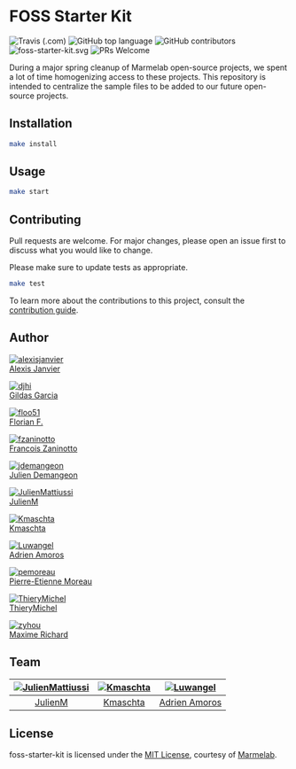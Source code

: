 # FOSS Starter Kit

 ![Travis (.com)](https://img.shields.io/travis/com/marmelab/foss-starter-kit.svg) ![GitHub top language](https://img.shields.io/github/languages/top/marmelab/foss-starter-kit.svg) ![GitHub contributors](https://img.shields.io/github/contributors/marmelab/foss-starter-kit.svg) ![foss-starter-kit.svg](https://img.shields.io/github/license/marmelab/foss-starter-kit.svg) ![PRs Welcome](https://img.shields.io/badge/PRs-welcome-brightgreen.svg)

During a major spring cleanup of Marmelab open-source projects, we spent a lot of time homogenizing access to these projects. This repository is intended to centralize the sample files to be added to our future open-source projects.

## Installation

```bash
make install
```

## Usage

```bash
make start
```

## Contributing

Pull requests are welcome. For major changes, please open an issue first to discuss what you would like to change.

Please make sure to update tests as appropriate.

```bash
make test
```

To learn more about the contributions to this project, consult the [contribution guide](/.github/CONTRIBUTING.md).

## Author

[![alexisjanvier](https://avatars1.githubusercontent.com/u/547706?s=96&amp;v=4)](https://github.com/alexisjanvier)     
[Alexis Janvier](https://github.com/alexisjanvier) 

[![djhi](https://avatars1.githubusercontent.com/u/1122076?s=96&amp;v=4)](https://github.com/djhi)     
[Gildas Garcia](https://github.com/djhi)    

[![floo51](https://avatars3.githubusercontent.com/u/2562270?s=96&amp;v=4)](https://github.com/floo51)     
[Florian F.](https://github.com/floo51)    

[![fzaninotto](https://avatars2.githubusercontent.com/u/99944?s=96&amp;v=4)](https://github.com/fzaninotto)     
[Francois Zaninotto](https://github.com/fzaninotto)  

[![jdemangeon](https://avatars1.githubusercontent.com/u/1064780?s=96&amp;v=4)](https://github.com/jdemangeon)     
[Julien Demangeon](https://github.com/jdemangeon)  

[![JulienMattiussi](https://avatars2.githubusercontent.com/u/39904906?s=96&amp;v=4)](https://github.com/JulienMattiussi)     
[JulienM](https://github.com/JulienMattiussi)  
     
[![Kmaschta](https://avatars2.githubusercontent.com/u/1819833?s=96&amp;v=4)](https://github.com/Kmaschta)     
[Kmaschta](https://github.com/Kmaschta)  

[![Luwangel](https://avatars2.githubusercontent.com/u/5584839?s=96&amp;v=4)](https://github.com/Luwangel)     
[Adrien Amoros](https://github.com/Luwangel) 
      
[![pemoreau](https://avatars2.githubusercontent.com/u/1090025?s=96&amp;v=4)](https://github.com/pemoreau)     
[Pierre-Etienne Moreau](https://github.com/pemoreau) 

[![ThieryMichel](https://avatars3.githubusercontent.com/u/4034399?s=96&amp;v=4)](https://github.com/ThieryMichel)     
[ThieryMichel](https://github.com/ThieryMichel) 
      
[![zyhou](https://avatars2.githubusercontent.com/u/2212144?s=96&amp;v=4)](https://github.com/zyhou)     
[Maxime Richard](https://github.com/zyhou) 

## Team

[![JulienMattiussi](https://avatars2.githubusercontent.com/u/39904906?s=96&amp;v=4)](https://github.com/JulienMattiussi) | [![Kmaschta](https://avatars2.githubusercontent.com/u/1819833?s=96&amp;v=4)](https://github.com/Kmaschta) | [![Luwangel](https://avatars2.githubusercontent.com/u/5584839?s=96&amp;v=4)](https://github.com/Luwangel)
:---:|:---:|:---:
[JulienM](https://github.com/JulienMattiussi) | [Kmaschta](https://github.com/Kmaschta) | [Adrien Amoros](https://github.com/Luwangel)

## License

foss-starter-kit is licensed under the [MIT License](LICENSE), courtesy of [Marmelab](http://marmelab.com).
